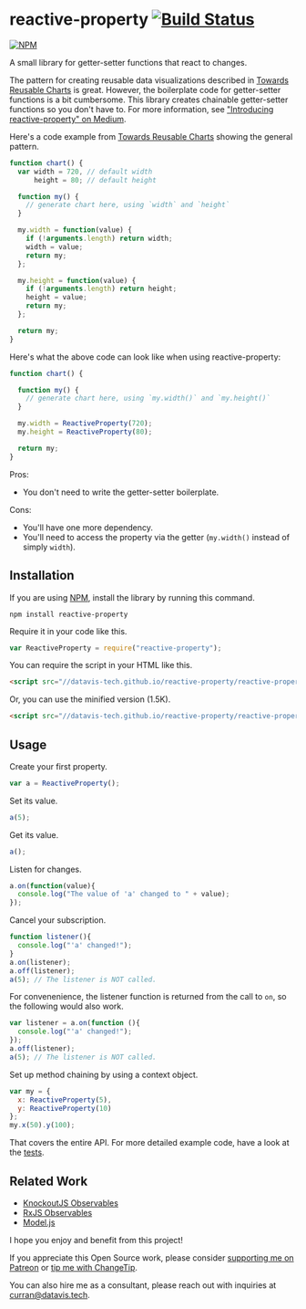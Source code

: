 # reactive-property [![Build Status](https://travis-ci.org/curran/reactive-property.svg?branch=master)](https://travis-ci.org/curran/reactive-property)

[![NPM](https://nodei.co/npm/reactive-property.png)](https://npmjs.org/package/reactive-property)

A small library for getter-setter functions that react to changes.

The pattern for creating reusable data visualizations described in [Towards Reusable Charts](https://bost.ocks.org/mike/chart/) is great. However, the boilerplate code for getter-setter functions is a bit cumbersome. This library creates chainable getter-setter functions so you don't have to. For more information, see ["Introducing reactive-property" on Medium](https://medium.com/@currankelleher/introducing-reactive-property-4b41a8bdcc8e).

Here's a code example from [Towards Reusable Charts](https://bost.ocks.org/mike/chart/) showing the general pattern.

```javascript
function chart() {
  var width = 720, // default width
      height = 80; // default height

  function my() {
    // generate chart here, using `width` and `height`
  }

  my.width = function(value) {
    if (!arguments.length) return width;
    width = value;
    return my;
  };

  my.height = function(value) {
    if (!arguments.length) return height;
    height = value;
    return my;
  };

  return my;
}
```

Here's what the above code can look like when using reactive-property:

```javascript
function chart() {

  function my() {
    // generate chart here, using `my.width()` and `my.height()`
  }

  my.width = ReactiveProperty(720);
  my.height = ReactiveProperty(80);

  return my;
}
```

Pros:

 * You don't need to write the getter-setter boilerplate.

Cons:

 * You'll have one more dependency.
 * You'll need to access the property via the getter (`my.width()` instead of simply `width`).

## Installation

If you are using [NPM](https://www.npmjs.com), install the library by running this command.

`npm install reactive-property`

Require it in your code like this.

```javascript
var ReactiveProperty = require("reactive-property");
```

You can require the script in your HTML like this.

```html
<script src="//datavis-tech.github.io/reactive-property/reactive-property-v0.7.0.js"></script>
```

Or, you can use the minified version (1.5K).

```html
<script src="//datavis-tech.github.io/reactive-property/reactive-property-v0.7.0.min.js"></script>
```

## Usage

Create your first property.

```javascript
var a = ReactiveProperty();
```

Set its value.

```javascript
a(5);
```

Get its value.

```javascript
a();
```

Listen for changes.

```javascript
a.on(function(value){
  console.log("The value of 'a' changed to " + value);
});
```

Cancel your subscription.

```javascript
function listener(){
  console.log("'a' changed!");
}
a.on(listener);
a.off(listener);
a(5); // The listener is NOT called.
```

For convenenience, the listener function is returned from the call to `on`, so the following would also work.

```javascript
var listener = a.on(function (){
  console.log("'a' changed!");
});
a.off(listener);
a(5); // The listener is NOT called.
```

Set up method chaining by using a context object.

```javascript
var my = {
  x: ReactiveProperty(5),
  y: ReactiveProperty(10)
};
my.x(50).y(100);
```

That covers the entire API. For more detailed example code, have a look at the [tests](https://github.com/datavis-tech/reactive-property/blob/master/test.js).


## Related Work

 * [KnockoutJS Observables](http://knockoutjs.com/documentation/observables.html)
 * [RxJS Observables](https://github.com/Reactive-Extensions/RxJS/blob/master/doc/api/core/observable.md)
 * [Model.js](https://github.com/curran/model)


I hope you enjoy and benefit from this project!

If you appreciate this Open Source work, please consider [supporting me on Patreon](https://www.patreon.com/user?u=2916242&ty=h) or [tip me with ChangeTip](http://curran.tip.me/).

You can also hire me as a consultant, please reach out with inquiries at curran@datavis.tech.
